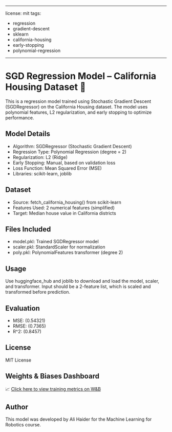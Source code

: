 
---
license: mit
tags:
- regression
- gradient-descent
- sklearn
- california-housing
- early-stopping
- polynomial-regression
---

# SGD Regression Model – California Housing Dataset 🏡

This is a regression model trained using Stochastic Gradient Descent (SGDRegressor) on the California Housing dataset. The model uses polynomial features, L2 regularization, and early stopping to optimize performance.

## Model Details

- Algorithm: SGDRegressor (Stochastic Gradient Descent)
- Regression Type: Polynomial Regression (degree = 2)
- Regularization: L2 (Ridge)
- Early Stopping: Manual, based on validation loss
- Loss Function: Mean Squared Error (MSE)
- Libraries: scikit-learn, joblib

## Dataset

- Source: fetch_california_housing() from scikit-learn
- Features Used: 2 numerical features (simplified)
- Target: Median house value in California districts

## Files Included

- model.pkl: Trained SGDRegressor model
- scaler.pkl: StandardScaler for normalization
- poly.pkl: PolynomialFeatures transformer (degree 2)

## Usage

Use huggingface_hub and joblib to download and load the model, scaler, and transformer. Input should be a 2-feature list, which is scaled and transformed before prediction.

## Evaluation

- MSE: (0.54321)
- RMSE: (0.7365)
- R^2: (0.8457)

## License

MIT License

## Weights & Biases Dashboard

📈 [Click here to view training metrics on W&B](https://wandb.ai/naqvihaider126-fast-nuces/sgd-housing-regression)


## Author

This model was developed by Ali Haider for the Machine Learning for Robotics course.
